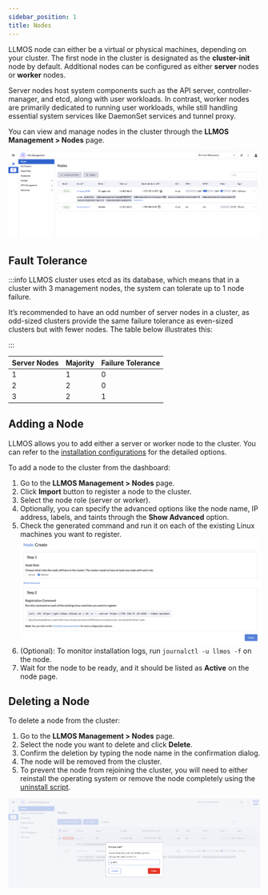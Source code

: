 ```yaml
---
sidebar_position: 1
title: Nodes
---
```


LLMOS node can either be a virtual or physical machines, depending on your cluster. The first node in the cluster is designated as the **cluster-init** node by default. Additional nodes can be configured as either **server** nodes or **worker** nodes.

Server nodes host system components such as the API server, controller-manager, and etcd, along with user workloads. In contrast, worker nodes are primarily dedicated to running user workloads, while still handling essential system services like DaemonSet services and tunnel proxy.

You can view and manage nodes in the cluster through the **LLMOS Management > Nodes** page.

![nodes](/img/docs/nodes.png)

## Fault Tolerance

:::info
LLMOS cluster uses etcd as its database, which means that in a cluster with 3 management nodes, the system can tolerate up to 1 node failure.

It’s recommended to have an odd number of server nodes in a cluster, as odd-sized clusters provide the same failure tolerance as even-sized clusters but with fewer nodes. The table below illustrates this:

:::

| Server Nodes | Majority | Failure Tolerance |
|--------------|----------|-------------------|
| 1            | 1        | 0                 |
| 2            | 2        | 0                 |
| 3            | 2        | 1                 |

## Adding a Node

LLMOS allows you to add either a server or worker node to the cluster. You can refer to the [installation configurations](../installation/configurations#full-configuration-example) for the detailed options.

To add a node to the cluster from the dashboard:
1. Go to the **LLMOS Management > Nodes** page.
2. Click **Import** button to register a node to the cluster.
3. Select the node role (server or worker).
4. Optionally, you can specify the advanced options like the node name, IP address, labels, and taints through the **Show Advanced** option.
5. Check the generated command and run it on each of the existing Linux machines you want to register.
    ![node-import](/img/docs/node-import.png)
6. (Optional): To monitor installation logs, run `journalctl -u llmos -f` on the node.
7. Wait for the node to be ready, and it should be listed as **Active** on the node page.

## Deleting a Node

To delete a node from the cluster:

1. Go to the **LLMOS Management > Nodes** page.
2. Select the node you want to delete and click **Delete**.
3. Confirm the deletion by typing the node name in the confirmation dialog.
4. The node will be removed from the cluster.
5. To prevent the node from rejoining the cluster, you will need to either reinstall the operating system or remove the node completely using the [uninstall script](../installation/uninstall#manual-uninstall).

![delete](/img/docs/delete-node.png)
